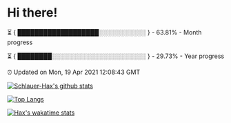 # Hi there!

⏳ { ███████████████████░░░░░░░░░░░ } - 63.81% - Month progress

⏳ { ████████░░░░░░░░░░░░░░░░░░░░░░ } - 29.73% - Year progress

⏰ Updated on Mon, 19 Apr 2021 12:08:43 GMT


[![Schlauer-Hax's github stats](https://github-readme-stats.vercel.app/api?username=Schlauer-Hax&show_icons=true&theme=dark&count_private=true)](https://github.com/Schlauer-Hax)


[![Top Langs](https://github-readme-stats.vercel.app/api/top-langs/?username=Schlauer-Hax&layout=compact&theme=dark)](https://github.com/Schlauer-Hax?tab=repositories)


[![Hax's wakatime stats](https://github-readme-stats.vercel.app/api/wakatime?username=Hax&theme=dark)](https://wakatime.com/@Hax)

